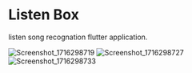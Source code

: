 # Listen Box

listen song recognation flutter application.


![Screenshot_1716298719](https://github.com/armaganX/listenbox/assets/5011323/cbe79646-434b-48d8-9093-b3b2c0cbbff8)
![Screenshot_1716298727](https://github.com/armaganX/listenbox/assets/5011323/f77bb635-f416-432c-9eb2-e4218e781deb)
![Screenshot_1716298733](https://github.com/armaganX/listenbox/assets/5011323/b7f8f86b-28b9-4aa5-9386-021f430264f4)

